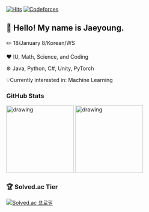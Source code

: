 [![Hits](https://hits.seeyoufarm.com/api/count/incr/badge.svg?url=https%3A%2F%2Fgithub.com%2FLimePencil&count_bg=%23ED7C76&title_bg=%23252333&icon=github.svg&icon_color=%23E7E7E7&title=Visitors&edge_flat=false)](https://hits.seeyoufarm.com)
[![Codeforces]()](https://codeforces.com/profile/LimePencil)

## 🤚 Hello! My name is Jaeyoung.

✏️ 18/January 8/Korean/WS

❤️ IU, Math, Science, and Coding

⚙️ Java, Python, C#, Unity, PyTorch

💡Currently interested in: Machine Learning


### GitHub Stats

<img src="https://github-readme-stats.vercel.app/api?username=LimePencil&count_private=true&show_icons=true&theme=aura_dark" alt="drawing" height ="180"/>  <img src="https://github-readme-stats.vercel.app/api/top-langs/?username=LimePencil&theme=aura_dark&layout=compact" alt="drawing" height ="180"/>


### 🏆 Solved.ac Tier

[![Solved.ac 프로필](http://mazassumnida.wtf/api/v2/generate_badge?boj=LimePencil)](https://solved.ac/LimePencil)
